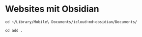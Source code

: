 # Websites mit Obsidian

`cd ~/Library/Mobile\ Documents/icloud~md~obsidian/Documents/`

`cd add .`

